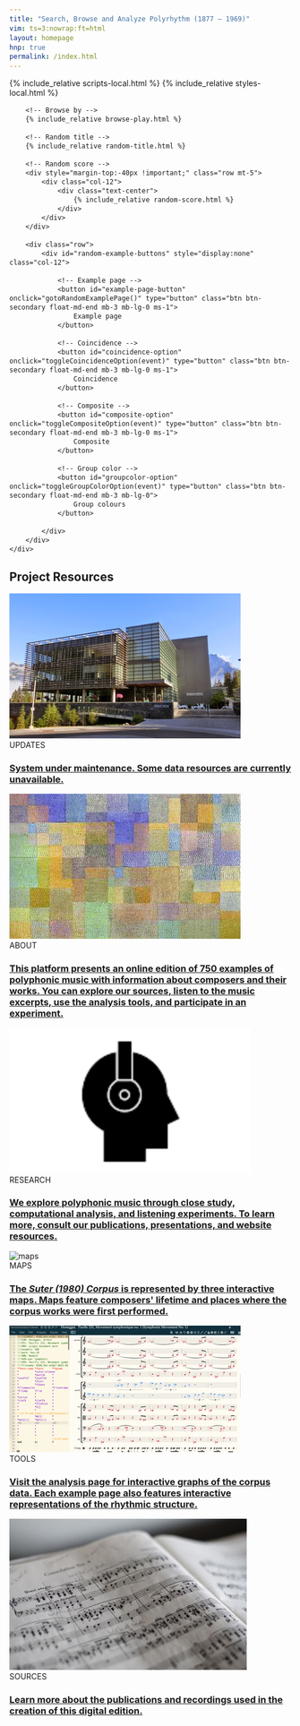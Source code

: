 ```yaml
---
title: "Search, Browse and Analyze Polyrhythm (1877 – 1969)"
vim: ts=3:nowrap:ft=html
layout: homepage
hnp: true
permalink: /index.html
---
```


{% include_relative scripts-local.html %}
{% include_relative styles-local.html %}

<!-- Example -->
<section>
	<div class="container px-3 my-4">

		<!-- Browse by -->
		{% include_relative browse-play.html %}

		<!-- Random title -->
		{% include_relative random-title.html %}

		<!-- Random score -->
		<div style="margin-top:-40px !important;" class="row mt-5">
			<div class="col-12">
				<div class="text-center">
					{% include_relative random-score.html %}
				</div>
			</div>
		</div>

		<div class="row">
			<div id="random-example-buttons" style="display:none" class="col-12">

				<!-- Example page -->
				<button id="example-page-button" onclick="gotoRandomExamplePage()" type="button" class="btn btn-secondary float-md-end mb-3 mb-lg-0 ms-1">
					Example page
				</button>

				<!-- Coincidence -->
				<button id="coincidence-option" onclick="toggleCoincidenceOption(event)" type="button" class="btn btn-secondary float-md-end mb-3 mb-lg-0 ms-1">
					Coincidence
				</button>

				<!-- Composite -->
				<button id="composite-option" onclick="toggleCompositeOption(event)" type="button" class="btn btn-secondary float-md-end mb-3 mb-lg-0 ms-1">
					Composite
				</button>

				<!-- Group color -->
				<button id="groupcolor-option" onclick="toggleGroupColorOption(event)" type="button" class="btn btn-secondary float-md-end mb-3 mb-lg-0">
					Group colours
				</button>

			</div>
		</div>
	</div>
</section>

<!-- Project Resources-->
<section>
	<div class="container px-3 my-5">
		<div class="row justify-content-center">
			<div class="col-12">
				<div class="text-center">
					<h2>Project Resources</h2>
				</div>
			</div>
		</div>
		<div class="row g-3 g-lg-4 mt-2">
			<!-- 1 -->
			<div class="col-md-6 col-lg-4 mb-4" title="Kinnear Centre for Creativity & Innovation, located at Banff Centre for Arts and Creativity; work by Mzaki, https://creativecommons.org/licenses/by/4.0/deed.en, image adapted for layout" data-bs-toggle="tooltip" alt="updates">
				<div class="card h-100 border-0">
					<img class="card-img-top card-img-bottom mb-3 img-fluid" src="/img/homepage/banff-small.jpg" alt="updates">
					<div class="card-body p-0">
						<div class="category mb-2">UPDATES</div>
						<a class="text-decoration-none link-dark stretched-link" href="updates" role="button"><h3 class="card-title mb-3">System under maintenance. Some data resources are currently unavailable.</h3></a>
					</div>
				</div>
			</div>
			<!-- 2 -->
			<div class="col-md-6 col-lg-4 mb-4" title="Paul Klee, Polyphony (1932)" data-bs-toggle="tooltip" alt="about">
				<div class="card h-100 border-0">
					<img class="card-img-top card-img-bottom mb-3 img-fluid" src="/img/homepage/polyphony-small.jpg" alt="about">
					<div class="card-body p-0">
						<div class="category mb-2">ABOUT</div>
						<a class="text-decoration-none link-dark stretched-link" href="overview" role="button"><h3 class="card-title mb-3">This platform presents an online edition of 750 examples of polyphonic music with information about composers and their works.  You can explore our sources, listen to the music excerpts, use the analysis tools, and participate in an experiment.</h3></a>
					</div>
				</div>
			</div>
			<!-- 3 -->
			<div class="col-md-6 col-lg-4 mb-4" title="Headphones (1292150) - The Noun Project.svg icon from the Noun Project" data-bs-toggle="tooltip" alt="research">
				<div class="card h-100 border-0">
					<img class="card-img-top card-img-bottom mb-3 img-fluid" src="/img/homepage/headphones-small.png" alt="research">
					<div class="card-body p-0">
						<div class="category mb-2">RESEARCH</div>
						<a class="text-decoration-none link-dark stretched-link" href="research" role="button"><h3 class="card-title mb-3">We explore polyphonic music through close study, computational analysis, and listening experiments. To learn more, consult our publications, presentations, and website resources. </h3></a>
					</div>
				</div>
			</div>
			<!-- 4 -->
			<div class="col-md-6 col-lg-4 mb-4" title="Colomet1, Public domain, via Wikimedia Commons; https://creativecommons.org/licenses/by/4.0/deed.en, image adapted for layout" data-bs-toggle="tooltip" alt="worldmap">
				<div class="card h-100 border-0">
					<img class="card-img-top card-img-bottom mb-3" src="https://upload.wikimedia.org/wikipedia/commons/7/71/WorldMap-Blank-Noborders.svg" alt="maps">
					<div class="card-body p-0">
						<div class="category mb-2">MAPS</div>
						<a class="text-decoration-none link-dark stretched-link" href="maps" role="button"><h3 class="card-title mb-3">The <em>Suter (1980) Corpus</em> is represented by three interactive maps.  Maps feature composers' lifetime and places where the corpus works were first performed.</h3></a>
					</div>
				</div>
			</div>
			<!-- 5 -->
			<div class="col-md-6 col-lg-4 mb-4" title="Example from Polyrhythm Sampler on Verovio Humdrum Viewer with composite filter" data-bs-toggle="tooltip" alt="analysis tools">
				<div class="card h-100 border-0">
					<img class="card-img-top card-img-bottom mb-3" src="/img/homepage/vhv-view-of-r588-with-colours-small.jpg" alt="tools">
					<div class="card-body p-0">
						<div class="category mb-2">TOOLS</div>
						<a class="text-decoration-none link-dark stretched-link" href="tools" role="button"><h3 class="card-title mb-3">Visit the analysis page for interactive graphs of the corpus data.  Each example page also features interactive representations of the rhythmic structure.</h3></a>
					</div>
				</div>
			</div>
			<!-- 6 -->
			<div class="col-md-6 col-lg-4 mb-4" title="Franz Liszt, Consolation No. 4, S. 172 (1849)" data-bs-toggle="tooltip" alt="resources">
				<div class="card h-100 border-0">
					<img class="card-img-top card-img-bottom mb-3" src="assets/img/project-resources-2.jpg" alt="sources">
					<div class="card-body p-0">
						<div class="category mb-2">SOURCES</div>
						<a class="text-decoration-none link-dark stretched-link" href="sources" role="button"><h3 class="card-title mb-3">Learn more about the publications and recordings used in the creation of this digital edition.</h3></a>
					</div>
				</div>
			</div>
		</div>
	</div>
</section>



